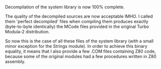 Decompilation of the system library is now 100% complete.

The quality of the decompiled sources are now acceptable IMHO.
I called them 'perfect decompiled' files when compiling them produces 
exactly (byte-to-byte identically) the MCode files provided in the original Turbo Modula-2 distribution.

So now this is the case of all these files of the system library (with a small minor exception for the Strings module).
In order to achieve this binary equality, it means that I also provide a few .COM files containing Z80 code,
because some of the original modules had a few procedures written in Z80 assembly.
